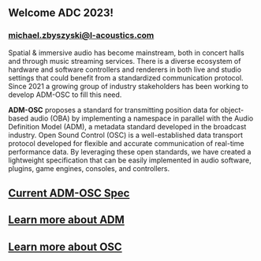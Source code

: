 ## Welcome ADC 2023!

### michael.zbyszyski@l-acoustics.com

Spatial & immersive audio has become mainstream, both in concert halls and through music streaming services. There is a diverse ecosystem of hardware and software controllers and renderers in both live and studio settings that could benefit from a standardized communication protocol. Since 2021 a growing group of industry stakeholders has been working to develop ADM-OSC to fill this need. 

**ADM-OSC** proposes a standard for transmitting position data for object-based audio (OBA) by implementing a namespace in parallel with the Audio Definition Model (ADM), a metadata standard developed in the broadcast industry. Open Sound Control (OSC) is a well-established data transport protocol developed for flexible and accurate communication of real-time performance data. By leveraging these open standards, we have created a lightweight specification that can be easily implemented in audio software, plugins, game engines, consoles, and controllers.

## [Current ADM-OSC Spec](https://immersive-audio-live.github.io/ADM-OSC/html/adm_spec.html)

## [Learn more about ADM](https://adm.ebu.io/index.html)

## [Learn more about OSC](https://opensoundcontrol.stanford.edu/)
